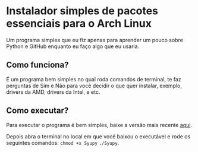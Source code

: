 # Instalador simples de pacotes essenciais para o Arch Linux
Um programa simples que eu fiz apenas para aprender um pouco sobre Python e GitHub enquanto eu faço algo que eu usaria.

## Como funciona?
É um programa bem simples no qual roda comandos de terminal, te faz perguntas de Sim e Não para você decidir o que quer instalar, exemplo, drivers da AMD, drivers da Intel, e etc.

## Como executar?
Para executar o programa é bem simples, baixe a versão mais recente [aqui](https://github.com/NIICKTCHUNS/Syupy/releases/latest).

Depois abra o terminal no local em que você baixou o executável e rode os seguintes comandos:
`chmod +x Syupy`
`./Syupy`.
